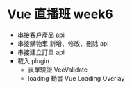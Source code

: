 # Vue 直播班 week6
- 串接客戶產品 api
- 串接購物車 新增、修改、刪除 api
- 串接建立訂單 api
- 載入 plugin
  - 表單驗證 VeeValidate
  - loading 動畫 Vue Loading Overlay